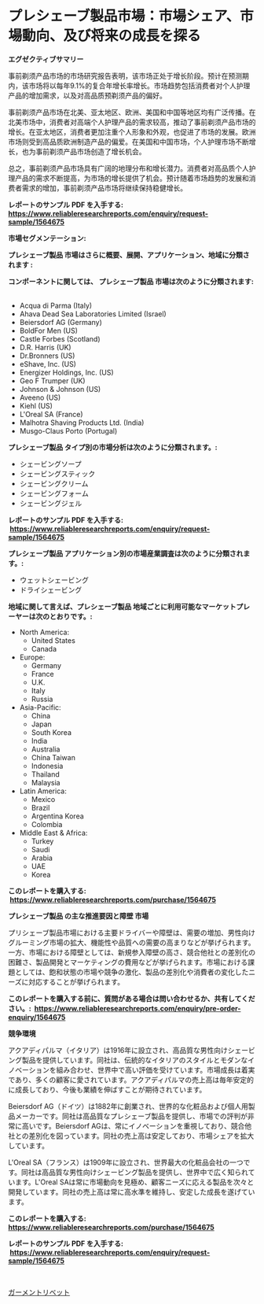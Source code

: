 <p><h1>プレシェーブ製品市場：市場シェア、市場動向、及び将来の成長を探る</h1></p><p><strong>エグゼクティブサマリー</strong></p>
<p><p>事前剃须产品市场的市场研究报告表明，该市场正处于增长阶段。预计在预测期内，该市场将以每年9.1%的复合年增长率增长。市场趋势包括消费者对个人护理产品的增加需求，以及对高品质预剃须产品的偏好。</p><p>事前剃须产品市场在北美、亚太地区、欧洲、美国和中国等地区均有广泛传播。在北美市场中，消费者对高端个人护理产品的需求较高，推动了事前剃须产品市场的增长。在亚太地区，消费者更加注重个人形象和外观，也促进了市场的发展。欧洲市场则受到高品质欧洲制造产品的偏爱。在美国和中国市场，个人护理市场不断增长，也为事前剃须产品市场创造了增长机会。</p><p>总之，事前剃须产品市场具有广阔的地理分布和增长潜力。消费者对高品质个人护理产品的需求不断提高，为市场的增长提供了机会。预计随着市场趋势的发展和消费者需求的增加，事前剃须产品市场将继续保持稳健增长。</p></p>
<p><strong>レポートのサンプル PDF を入手する: <a href="https://www.reliableresearchreports.com/enquiry/request-sample/1564675">https://www.reliableresearchreports.com/enquiry/request-sample/1564675</a></strong></p>
<p><strong>市場セグメンテーション:</strong></p>
<p><strong> プレシェーブ製品 市場はさらに概要、展開、アプリケーション、地域に分類されます :</strong></p>
<p><strong>コンポーネントに関しては、 プレシェーブ製品 市場は次のように分類されます: &nbsp;</strong></p>
<p><ul><li>Acqua di Parma (Italy)</li><li>Ahava Dead Sea Laboratories Limited (Israel)</li><li>Beiersdorf AG (Germany)</li><li>BoldFor Men (US)</li><li>Castle Forbes (Scotland)</li><li>D.R. Harris (UK)</li><li>Dr.Bronners (US)</li><li>eShave, Inc. (US)</li><li>Energizer Holdings, Inc. (US)</li><li>Geo F Trumper (UK)</li><li>Johnson & Johnson (US)</li><li>Aveeno (US)</li><li>Kiehl (US)</li><li>L'Oreal SA (France)</li><li>Malhotra Shaving Products Ltd. (India)</li><li>Musgo-Claus Porto (Portugal)</li></ul></p>
<p><strong> プレシェーブ製品 タイプ別の市場分析は次のように分類されます。:</strong></p>
<p><ul><li>シェービングソープ</li><li>シェービングスティック</li><li>シェービングクリーム</li><li>シェービングフォーム</li><li>シェービングジェル</li></ul></p>
<p><strong>レポートのサンプル PDF を入手する: &nbsp;<a href="https://www.reliableresearchreports.com/enquiry/request-sample/1564675">https://www.reliableresearchreports.com/enquiry/request-sample/1564675</a></strong></p>
<p><strong> プレシェーブ製品 アプリケーション別の市場産業調査は次のように分類されます。:</strong></p>
<p><ul><li>ウェットシェービング</li><li>ドライシェービング</li></ul></p>
<p><strong>地域に関して言えば、プレシェーブ製品 地域ごとに利用可能なマーケットプレーヤーは次のとおりです。:</strong></p>
<p><ul>
    <li>
        North America:
        <ul>
            <li>United States</li>
            <li>Canada</li>
        </ul>
    </li>
    <li>
        Europe:
        <ul>
            <li>Germany</li>
            <li>France</li>
            <li>U.K.</li>
            <li>Italy</li>
            <li>Russia</li>
        </ul>
    </li>
    <li>
        Asia-Pacific:
        <ul>
            <li>China</li>
            <li>Japan</li>
            <li>South Korea</li>
            <li>India</li>
            <li>Australia</li>
            <li>China Taiwan</li>
            <li>Indonesia</li>
            <li>Thailand</li>
            <li>Malaysia</li>
        </ul>
    </li>
    <li>
        Latin America:
        <ul>
            <li>Mexico</li>
            <li>Brazil</li>
            <li>Argentina Korea</li>
            <li>Colombia</li>
        </ul>
    </li>
    <li>
        Middle East & Africa:
        <ul>
            <li>Turkey</li>
            <li>Saudi</li>
            <li>Arabia</li>
            <li>UAE</li>
            <li>Korea</li>
        </ul>
    </li>
    </ul></p>
<p><strong>このレポートを購入する: &nbsp;<a href="https://www.reliableresearchreports.com/purchase/1564675">https://www.reliableresearchreports.com/purchase/1564675</a></strong></p>
<p><strong>プレシェーブ製品 の主な推進要因と障壁 市場</strong></p>
<p><p>プリシェーブ製品市場における主要ドライバーや障壁は、需要の増加、男性向けグルーミング市場の拡大、機能性や品質への需要の高まりなどが挙げられます。一方、市場における障壁としては、新規参入障壁の高さ、競合他社との差別化の困難さ、製品開発とマーケティングの費用などが挙げられます。市場における課題としては、飽和状態の市場や競争の激化、製品の差別化や消費者の変化したニーズに対応することが挙げられます。</p></p>
<p><strong>このレポートを購入する前に、質問がある場合は問い合わせるか、共有してください。:&nbsp; <a href="https://www.reliableresearchreports.com/enquiry/pre-order-enquiry/1564675">https://www.reliableresearchreports.com/enquiry/pre-order-enquiry/1564675</a></strong></p>
<p><strong>競争環境</strong></p>
<p><p>アクアディパルマ（イタリア）は1916年に設立され、高品質な男性向けシェービング製品を提供しています。同社は、伝統的なイタリアのスタイルとモダンなイノベーションを組み合わせ、世界中で高い評価を受けています。市場成長は着実であり、多くの顧客に愛されています。アクアディパルマの売上高は毎年安定的に成長しており、今後も業績を伸ばすことが期待されています。</p><p>Beiersdorf AG（ドイツ）は1882年に創業され、世界的な化粧品および個人用製品メーカーです。同社は高品質なプレシェーブ製品を提供し、市場での評判が非常に高いです。Beiersdorf AGは、常にイノベーションを重視しており、競合他社との差別化を図っています。同社の売上高は安定しており、市場シェアを拡大しています。</p><p>L'Oreal SA（フランス）は1909年に設立され、世界最大の化粧品会社の一つです。同社は高品質な男性向けシェービング製品を提供し、世界中で広く知られています。L'Oreal SAは常に市場動向を見極め、顧客ニーズに応える製品を次々と開発しています。同社の売上高は常に高水準を維持し、安定した成長を遂げています。</p></p>
<p><strong>このレポートを購入する: &nbsp; <a href="https://www.reliableresearchreports.com/purchase/1564675">https://www.reliableresearchreports.com/purchase/1564675</a></strong></p>
<p><strong>レポートのサンプル PDF を入手する: &nbsp;<a href="https://www.reliableresearchreports.com/enquiry/request-sample/1564675">https://www.reliableresearchreports.com/enquiry/request-sample/1564675</a></strong><strong></strong></p>
<p>&nbsp;</p>
<p><p><a href="https://github.com/one-cool-chick/Market-Research-Report-List-1/blob/main/95717236568.md">ガーメントリベット</a></p></p>